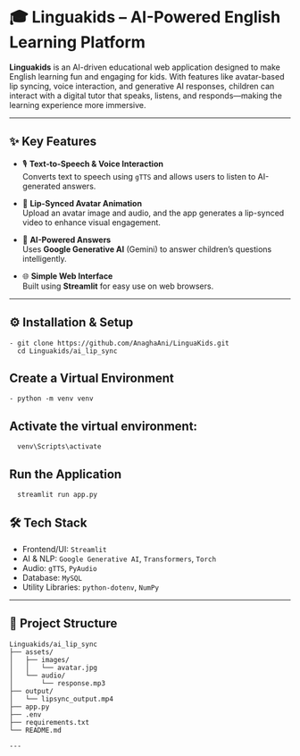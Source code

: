 # 🎓 Linguakids – AI-Powered English Learning Platform

**Linguakids** is an AI-driven educational web application designed to make English learning fun and engaging for kids. With features like avatar-based lip syncing, voice interaction, and generative AI responses, children can interact with a digital tutor that speaks, listens, and responds—making the learning experience more immersive.

---

## ✨ Key Features

- 🎙️ **Text-to-Speech & Voice Interaction**  
  Converts text to speech using `gTTS` and allows users to listen to AI-generated answers.

- 🧒 **Lip-Synced Avatar Animation**  
  Upload an avatar image and audio, and the app generates a lip-synced video to enhance visual engagement.

- 🤖 **AI-Powered Answers**  
  Uses **Google Generative AI** (Gemini) to answer children’s questions intelligently.

- 🌐 **Simple Web Interface**  
  Built using **Streamlit** for easy use on web browsers.

---
## ⚙️ Installation & Setup
    - git clone https://github.com/AnaghaAni/LinguaKids.git
      cd Linguakids/ai_lip_sync

##  Create a Virtual Environment
    - python -m venv venv
##  Activate the virtual environment:
      venv\Scripts\activate
##   Run the Application
      streamlit run app.py


## 🛠️ Tech Stack

- Frontend/UI: `Streamlit`
- AI & NLP: `Google Generative AI`, `Transformers`, `Torch`
- Audio: `gTTS`, `PyAudio`
- Database: `MySQL`
- Utility Libraries: `python-dotenv`, `NumPy`

---

## 📁 Project Structure

```plaintext
Linguakids/ai_lip_sync
├── assets/
│   ├── images/
│   │   └── avatar.jpg
│   └── audio/
│       └── response.mp3
├── output/
│   └── lipsync_output.mp4
├── app.py
├── .env
├── requirements.txt
└── README.md

---
